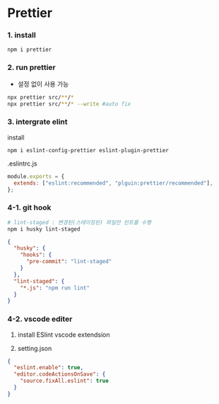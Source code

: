 # Prettier

### 1. install

```
npm i prettier
```

### 2. run prettier

- 설정 없이 사용 가능

```bash
npx prettier src/**/*
npx prettier src/**/* --write #auto fix
```

### 3. intergrate elint

install

```
npm i eslint-config-prettier eslint-plugin-prettier
```

.eslintrc.js

```js
module.exports = {
  extends: ["eslint:recommended", "plguin:prettier/recommended"],
};
```

### 4-1. git hook

```bash
# lint-staged : 변경된(스테이징된) 파일만 린트를 수행
npm i husky lint-staged
```

```json
{
  "husky": {
    "hooks": {
      "pre-commit": "lint-staged"
    }
  },
  "lint-staged": {
    "*.js": "npm run lint"
  }
}
```

### 4-2. vscode editer

1. install ESlint vscode extendsion

2. setting.json

```json
{
  "eslint.enable": true,
  "editor.codeActionsOnSave": {
    "source.fixAll.eslint": true
  }
}
```
